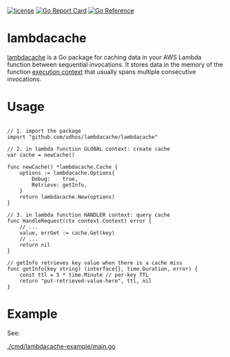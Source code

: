 [![license](http://img.shields.io/badge/license-MIT-blue.svg)](https://github.com/udhos/lambdacache/blob/main/LICENSE)
[![Go Report Card](https://goreportcard.com/badge/github.com/udhos/lambdacache)](https://goreportcard.com/report/github.com/udhos/lambdacache)
[![Go Reference](https://pkg.go.dev/badge/github.com/udhos/lambdacache.svg)](https://pkg.go.dev/github.com/udhos/lambdacache)

# lambdacache

[lambdacache](https://github.com/udhos/lambdacache) is a Go package for caching data in your AWS Lambda function between sequential invocations. It stores data in the memory of the function [execution context](https://docs.aws.amazon.com/lambda/latest/dg/lambda-runtime-environment.html) that usually spans multiple consecutive invocations.

# Usage

```golang

// 1. import the package
import "github.com/udhos/lambdacache/lambdacache"

// 2. in lambda function GLOBAL context: create cache
var cache = newCache()

func newCache() *lambdacache.Cache {
	options := lambdacache.Options{
		Debug:    true,
		Retrieve: getInfo,
	}
	return lambdacache.New(options)
}

// 3. in lambda function HANDLER context: query cache
func HandleRequest(ctx context.Context) error {
	// ...
    value, errGet := cache.Get(key)
    // ...
	return nil
}

// getInfo retrieves key value when there is a cache miss
func getInfo(key string) (interface{}, time.Duration, error) {
    const ttl = 5 * time.Minute // per-key TTL
	return "put-retrieved-value-here", ttl, nil
}
```

# Example

See:

[./cmd/lambdacache-example/main.go](./cmd/lambdacache-example/main.go)
